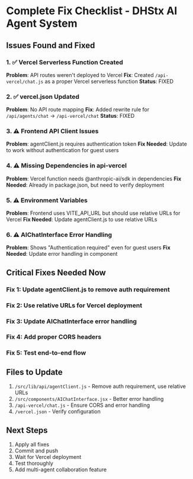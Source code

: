 # Complete Fix Checklist - DHStx AI Agent System

## Issues Found and Fixed

### 1. ✅ Vercel Serverless Function Created
**Problem**: API routes weren't deployed to Vercel
**Fix**: Created `/api-vercel/chat.js` as a proper Vercel serverless function
**Status**: FIXED

### 2. ✅ vercel.json Updated
**Problem**: No API route mapping
**Fix**: Added rewrite rule for `/api/agents/chat` → `/api-vercel/chat`
**Status**: FIXED

### 3. ⚠️ Frontend API Client Issues
**Problem**: agentClient.js requires authentication token
**Fix Needed**: Update to work without authentication for guest users

### 4. ⚠️ Missing Dependencies in api-vercel
**Problem**: Vercel function needs @anthropic-ai/sdk in dependencies
**Fix Needed**: Already in package.json, but need to verify deployment

### 5. ⚠️ Environment Variables
**Problem**: Frontend uses VITE_API_URL but should use relative URLs for Vercel
**Fix Needed**: Update agentClient.js to use relative URLs

### 6. ⚠️ AIChatInterface Error Handling
**Problem**: Shows "Authentication required" even for guest users
**Fix Needed**: Update error handling in component

## Critical Fixes Needed Now

### Fix 1: Update agentClient.js to remove auth requirement
### Fix 2: Use relative URLs for Vercel deployment
### Fix 3: Update AIChatInterface error handling
### Fix 4: Add proper CORS headers
### Fix 5: Test end-to-end flow

## Files to Update

1. `/src/lib/api/agentClient.js` - Remove auth requirement, use relative URLs
2. `/src/components/AIChatInterface.jsx` - Better error handling
3. `/api-vercel/chat.js` - Ensure CORS and error handling
4. `/vercel.json` - Verify configuration

## Next Steps

1. Apply all fixes
2. Commit and push
3. Wait for Vercel deployment
4. Test thoroughly
5. Add multi-agent collaboration feature


